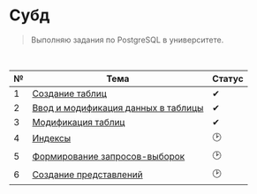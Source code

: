 # Субд


>Выполняю задания по PostgreSQL в университете.

<br>

| № | Тема | Статус |
|---|---|---|
|1|[Создание таблиц](https://github.com/AlimKugot/PostgresqlBasics/blob/master/sql/1_create.sql)|✔|
|2|[Ввод и модификация данных в таблицы](https://github.com/AlimKugot/PostgresqlBasics/blob/master/sql/2_insert.sql)|✔|
|3|[Модификация таблиц](https://github.com/AlimKugot/PostgresqlBasics/blob/master/sql/3_alter.sql)|✔|
|4|[Индексы]()|🕑|
|5|[Формирование запросов-выборок]()|🕑|
|6|[Создание представлений]()|🕑|

